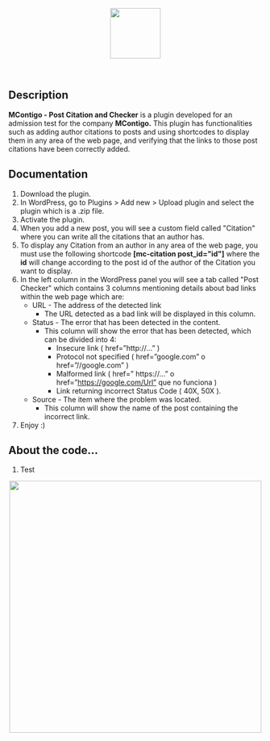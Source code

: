 <p align="center">
  <a href='https://mariocuetoj.com/'>
    <img src="https://mariocuetoj.com/wp-content/uploads/2022/01/Logo-Mario-Cueto-Azul.svg" width="100" />
  </a>
</p>
<br />

## Description
**MContigo - Post Citation and Checker** is a plugin developed for an admission test for the company **MContigo.** This plugin has functionalities such as adding author citations to posts and using shortcodes to display them in any area of the web page, and verifying that the links to those post citations have been correctly added.

## Documentation
1. Download the plugin.
2. In WordPress, go to Plugins > Add new > Upload plugin and select the plugin which is a .zip file.
3. Activate the plugin.
4. When you add a new post, you will see a custom field called "Citation" where you can write all the citations that an author has.
5. To display any Citation from an author in any area of the web page, you must use the following shortcode **[mc-citation post_id="id"]** where the **id** will change according to the post id of the author of the Citation you want to display.
6. In the left column in the WordPress panel you will see a tab called "Post Checker" which contains 3 columns mentioning details about bad links within the web page which are:
    - URL - The address of the detected link
      - The URL detected as a bad link will be displayed in this column. 
    - Status - The error that has been detected in the content.
      - This column will show the error that has been detected, which can be divided into 4:
        - Insecure link ( href=”http://...” )
        - Protocol not specified ( href=”google.com” o href=”//google.com” )
        - Malformed link ( href=” https://...” o href=”https://google.com/Url” que no funciona )
        - Link returning incorrect Status Code ( 40X, 50X ). 
    - Source - The item where the problem was located.
      - This column will show the name of the post containing the incorrect link.
7. Enjoy :)

## About the code...
1. Test 
<p align="center">
    <img src="https://mariocuetoj.com/wp-content/uploads/2022/01/Logo-Mario-Cueto-Azul.svg" width="500" />
</p>